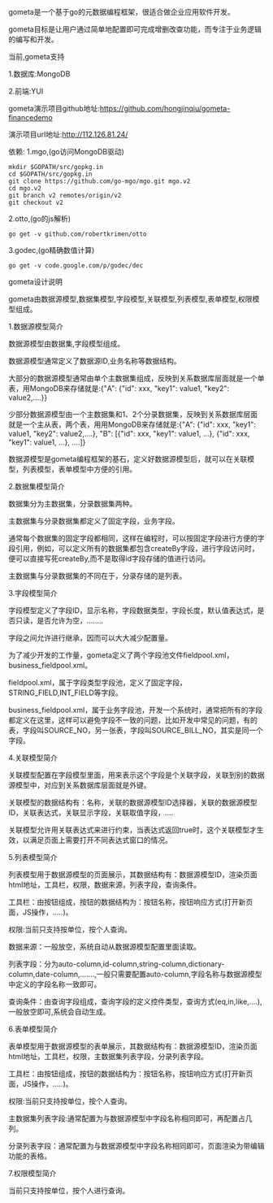 gometa是一个基于go的元数据编程框架，很适合做企业应用软件开发。

gometa目标是让用户通过简单地配置即可完成增删改查功能，而专注于业务逻辑的编写和开发。

当前,gometa支持

1.数据库:MongoDB

2.前端:YUI

gometa演示项目github地址:https://github.com/hongjinqiu/gometa-financedemo

演示项目url地址:http://112.126.81.24/

依赖:
1.mgo,(go访问MongoDB驱动)

    mkdir $GOPATH/src/gopkg.in
    cd $GOPATH/src/gopkg.in
    git clone https://github.com/go-mgo/mgo.git mgo.v2
    cd mgo.v2
    git branch v2 remotes/origin/v2
    git checkout v2

2.otto,(go的js解析)

    go get -v github.com/robertkrimen/otto

3.godec,(go精确数值计算)

    go get -v code.google.com/p/godec/dec

gometa设计说明

gometa由数据源模型,数据集模型,字段模型,关联模型,列表模型,表单模型,权限模型组成。


1.数据源模型简介

数据源模型由数据集,字段模型组成。

数据源模型通常定义了数据源ID,业务名称等数据结构。

大部分的数据源模型通常由单个主数据集组成，反映到关系数据库层面就是一个单表，用MongoDB来存储就是:{"A": {"id": xxx, "key1": value1, "key2": value2,....}}

少部分数据源模型由一个主数据集和1、2个分录数据集，反映到关系数据库层面就是一个主从表，两个表，用用MongoDB来存储就是:{"A": {"id": xxx, "key1": value1, "key2": value2,....}, "B": [{"id": xxx, "key1": value1, ...}, {"id": xxx, "key1": value1, ...}, ....]}

数据源模型是gometa编程框架的基石，定义好数据源模型后，就可以在关联模型，列表模型，表单模型中方便的引用。


2.数据集模型简介

数据集分为主数据集，分录数据集两种。

主数据集与分录数据集都定义了固定字段，业务字段。

通常每个数据集的固定字段都相同，这样在编程时，可以按固定字段进行方便的字段引用，例如，可以定义所有的数据集都包含createBy字段，进行字段访问时，便可以直接写死createBy,而不是取得id字段存储的值进行访问。

主数据集与分录数据集的不同在于，分录存储的是列表。


3.字段模型简介

字段模型定义了字段ID，显示名称，字段数据类型，字段长度，默认值表达式，是否只读，是否允许为空，........

字段之间允许进行继承，因而可以大大减少配置量。

为了减少开发的工作量，gometa定义了两个字段池文件fieldpool.xml，business_fieldpool.xml。

fieldpool.xml，属于字段类型字段池，定义了固定字段，STRING_FIELD,INT_FIELD等字段。

business_fieldpool.xml，属于业务字段池，开发一个系统时，通常把所有的字段都定义在这里，这样可以避免字段不一致的问题，比如开发中常见的问题，有的表，字段叫SOURCE_NO，另一张表，字段叫SOURCE_BILL_NO，其实是同一个字段。


4.关联模型简介

关联模型配置在字段模型里面，用来表示这个字段是个关联字段，关联到别的数据源模型中，对应到关系数据库层面就是外键。

关联模型的数据结构有：名称，关联的数据源模型ID选择器，关联的数据源模型ID，关联表达式，关联显示字段，关联取值字段，....

关联模型允许用关联表达式来进行约束，当表达式返回true时，这个关联模型才生效，以满足页面上需要打开不同表达式窗口的情况。


5.列表模型简介

列表模型用于数据源模型的页面展示，其数据结构有：数据源模型ID，渲染页面html地址，工具栏，权限，数据来源，列表字段，查询条件。

工具栏：由按钮组成，按钮的数据结构为：按钮名称，按钮响应方式(打开新页面，JS操作，.....)。

权限:当前只支持按单位，按个人查询。

数据来源：一般放空，系统自动从数据源模型配置里面读取。

列表字段：分为auto-column,id-column,string-column,dictionary-column,date-column,.......,一般只需要配置auto-column,字段名称与数据源模型中定义的字段名称一致即可。

查询条件：由查询字段组成，查询字段的定义控件类型，查询方式(eq,in,like,....),一般放空即可,系统会自动生成。


6.表单模型简介

表单模型用于数据源模型的表单展示，其数据结构有：数据源模型ID，渲染页面html地址，工具栏，权限，主数据集列表字段，分录列表字段。

工具栏：由按钮组成，按钮的数据结构为：按钮名称，按钮响应方式(打开新页面，JS操作，.....)。

权限:当前只支持按单位，按个人查询。

主数据集列表字段:通常配置为与数据源模型中字段名称相同即可，再配置占几列。

分录列表字段：通常配置为与数据源模型中字段名称相同即可，页面渲染为带编辑功能的表格。


7.权限模型简介

当前只支持按单位，按个人进行查询。

